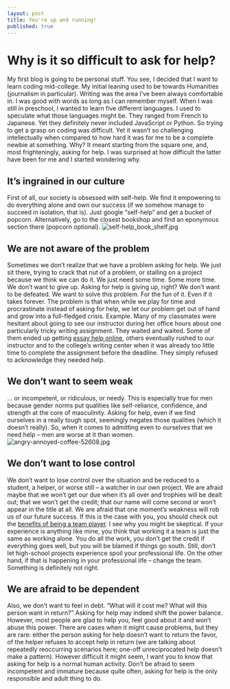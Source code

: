 ```yaml
---
layout: post
title: You're up and running!
published: true
---
```


# Why is it so difficult to ask for help?

My first blog is going to be personal stuff. You see, I decided that I want to learn coding mid-college. My initial leaning used to be towards Humanities (journalism in particular). Writing was the area I’ve been always comfortable in. I was good with words as long as I can remember myself. When I was still in preschool, I wanted to learn five different languages. I used to speculate what those languages might be. They ranged from French to Japanese. Yet they definitely never included JavaScript or Python.
So trying to get a grasp on coding was difficult. Yet it wasn’t so challenging intellectually when compared to how hard it was for me to be a complete newbie at something. Why? It meant starting from the square one, and, most frighteningly, asking for help. I was surprised at how difficult the latter have been for me and I started wondering why.
## It’s ingrained in our culture
First of all, our society is obsessed with self-help. We find it empowering to do everything alone and own our success (if we somehow manage to succeed in isolation, that is). Just google “self-help” and get a bucket of popcorn. Alternatively, go to the closest bookshop and find an eponymous section there (popcorn optional).
![self-help_book_shelf.jpg]({{site.baseurl}}/images/self-help_book_shelf.jpg)
## We are not aware of the problem
Sometimes we don’t realize that we have a problem asking for help. We just sit there, trying to crack that nut of a problem, or stalling on a project because we think we can do it. We just need some time. Some more time. We don’t want to give up. Asking for help is giving up, right? We don’t want to be defeated. We want to solve this problem. For the fun of it. Even if it takes forever.
The problem is that when while we play for time and procrastinate instead of asking for help, we let our problem get out of hand and grow into a full-fledged crisis. 
Example. Many of my classmates were hesitant about going to see our instructor during her office hours about one particularly tricky writing assignment. They waited and waited. Some of them ended up getting [essay help online]( https://www.paperhelp.org/essay/), others eventually rushed to our instructor and to the college’s writing center when it was already too little time to complete the assignment before the deadline. They simply refused to acknowledge they needed help.
## We don’t want to seem weak
… or incompetent, or ridiculous, or needy. This is especially true for men because gender norms put qualities like self-reliance, confidence, and strength at the core of masculinity. Asking for help, even if we find ourselves in a really tough spot, seemingly negates those qualities (which it doesn’t really). So, when it comes to admitting even to ourselves that we need help – men are worse at it than women.
![angry-annoyed-coffee-52608.jpg]({{site.baseurl}}/angry-annoyed-coffee-52608.jpg)

## We don’t want to lose control 
We don’t want to lose control over the situation and be reduced to a student, a helper, or worse still – a watcher in our own project. We are afraid maybe that we won’t get our due when it’s all over and trophies will be dealt out; that we won’t get the credit; that our name will come second or won’t appear in the title at all. We are afraid that one moment’s weakness will rob us of our future success.
If this is the case with you, you should check out the [benefits of being a team player]( https://www.collegerecruiter.com/blog/2015/07/14/10-qualities-of-an-excellent-team-player-at-any-workplace/). I see why you might be skeptical. If your experience is anything like mine, you think that working it a team is just the same as working alone. You do all the work, you don’t get the credit if everything goes well, but you will be blamed if things go south. Still, don’t let high-school projects experience spoil your professional life. On the other hand, if that is happening in your professional life – change the team. Something is definitely not right.
## We are afraid to be dependent
Also, we don’t want to feel in debt. “What will it cost me? What will this person want in return?” Asking for help may indeed shift the power balance. However, most people are glad to help you, feel good about it and won’t abuse this power. There are cases when it might cause problems, but they are rare: either the person asking for help doesn’t want to return the favor, of the helper refuses to accept help in return (we are talking about repeatedly reoccurring scenarios here; one-off unreciprocated help doesn’t make a pattern).
However difficult it might seem, I want you to know that asking for help is a normal human activity. Don’t be afraid to seem incompetent and immature because quite often, asking for help is the only responsible and adult thing to do.
